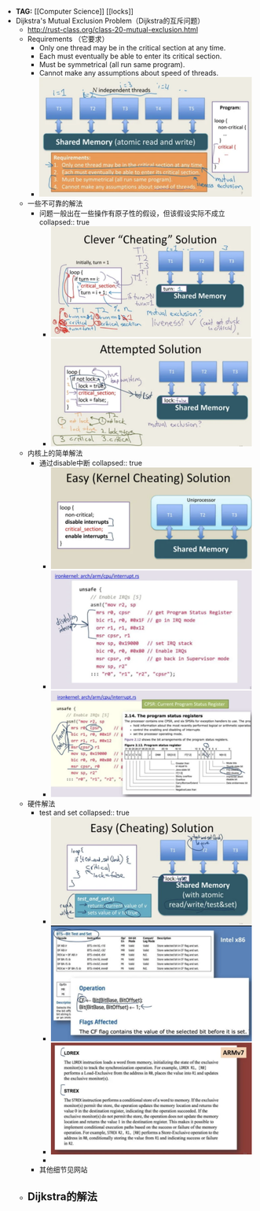 - **TAG:** [[Computer Science]] [[locks]]
- Dijkstra's Mutual Exclusion Problem（Dijkstra的互斥问题）
	- http://rust-class.org/class-20-mutual-exclusion.html
	- Requirements （它要求）
		- Only one thread may be in the critical section at any time.
		- Each must eventually be able to enter its critical section.
		- Must be symmetrical (all run same program).
		- Cannot make any assumptions about speed of threads.
		- ![image.png](../assets/image_1670250795719_0.png)
	- 一些不可靠的解法
		- 问题一般出在一些操作有原子性的假设，但该假设实际不成立
		  collapsed:: true
			- ![image.png](../assets/image_1670251931583_0.png)
			- ![image.png](../assets/image_1670251946876_0.png)
	- 内核上的简单解法
		- 通过disable中断
		  collapsed:: true
			- ![image.png](../assets/image_1670252089089_0.png)
			- ![image.png](../assets/image_1670252096697_0.png)
			- ![image.png](../assets/image_1670252110389_0.png)
	- 硬件解法
		- test and set
		  collapsed:: true
			- ![image.png](../assets/image_1670252165743_0.png)
			- ![image.png](../assets/image_1670252183544_0.png)
			- ![image.png](../assets/image_1670252202100_0.png)
			-
		- 其他细节见网站
	- Dijkstra的解法
		-